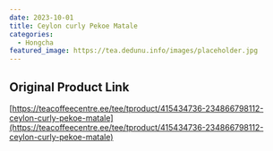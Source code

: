 ```yaml
---
date: 2023-10-01
title: Ceylon curly Pekoe Matale
categories:
  - Hongcha
featured_image: https://tea.dedunu.info/images/placeholder.jpg
---
```


## Original Product Link

[https://teacoffeecentre.ee/tee/tproduct/415434736-234866798112-ceylon-curly-pekoe-matale](https://teacoffeecentre.ee/tee/tproduct/415434736-234866798112-ceylon-curly-pekoe-matale)
